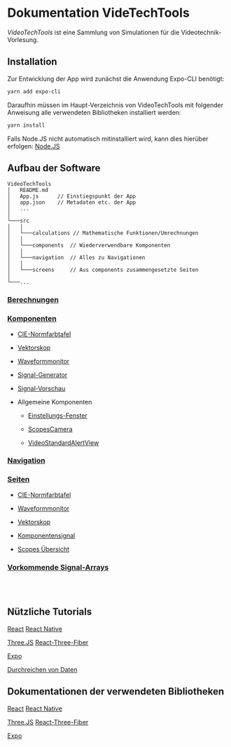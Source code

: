 # Dokumentation VideTechTools

_VideoTechTools_ ist eine Sammlung von Simulationen für die Videotechnik-Vorlesung.

## Installation

Zur Entwicklung der App wird zunächst die Anwendung Expo-CLI benötigt:

```bash
yarn add expo-cli
```

Daraufhin müssen im Haupt-Verzeichnis von VideoTechTools mit folgender Anweisung alle verwendeten Bibliotheken installiert werden:
```bash
yarn install
```

Falls Node.JS nicht automatisch mitinstalliert wird, kann dies hierüber erfolgen: [Node.JS](https://nodejs.org/de/)


## Aufbau der Software

```
VideoTechTools
│   README.md
│   App.js      // Einstiegspunkt der App
│   app.json    // Metadaten etc. der App
│   ...
│
└───src
│   │
│   └───calculations // Mathematische Funktionen/Umrechnungen
│   │
│   └───components  // Wiederverwendbare Komponenten
│   │
│   └───navigation  // Alles zu Navigationen
│   │
│   └───screens     // Aus components zusammengesetzte Seiten
│
└───...
```


### [Berechnungen](README_subpages/Calculations.md)

### [Komponenten](README_subpages/Components.md)

- [CIE-Normfarbtafel](README_subpages/Components/CIE.md)

- [Vektorskop](README_subpages/Components/Vectorscope.md)

- [Waveformmonitor](README_subpages/Components/WFM.md)

- [Signal-Generator](README_subpages/Components/SignalGenerator.md)

- [Signal-Vorschau](README_subpages/Components/SignalPreview.md)

- Allgemeine Komponenten

    - [Einstellungs-Fenster](README_subpages/Components/Settings.md)

    - [ScopesCamera](README_subpages/Components/SmallGeneralComponents.md#scopescamera)

    - [VideoStandardAlertView](README_subpages/Components/SmallGeneralComponents.md#videostandardalertview)


### [Navigation](README_subpages/Navigation.md)

### [Seiten](README_subpages/Screens.md)


- [CIE-Normfarbtafel](README_subpages/Screens.md#cie-normfarbtafel)

- [Waveformmonitor](README_subpages/Screens.md#waveformmonitor)

- [Vektorskop](README_subpages/Screens.md#vektorskop)

- [Komponentensignal](README_subpages/Screens.md#komponentensignal)

- [Scopes Übersicht](README_subpages/Screens.md#scopes_ubersicht)


### [Vorkommende Signal-Arrays](README_subpages/SignalArrays.md)


</br></br>


## Nützliche Tutorials

[React](https://reactjs.org/tutorial/tutorial.html)
[React Native](https://reactnative.dev/docs/tutorial)

[Three.JS](https://threejs.org/docs/index.html#manual/en/introduction/Creating-a-scene)
[React-Three-Fiber](https://docs.pmnd.rs/react-three-fiber/getting-started/your-first-scene)

[Expo](https://docs.expo.dev/introduction/walkthrough/)

[Durchreichen von Daten](<https://www.pluralsight.com/guides/how-to-pass-data-between-react-components>)

## Dokumentationen der verwendeten Bibliotheken


[React](https://reactjs.org/docs/getting-started.html)
[React Native ](https://reactnative.dev/docs/getting-started)

[Three.JS](https://threejs.org/docs/index.html#manual/en/introduction/Creating-a-scene)
[React-Three-Fiber](https://docs.pmnd.rs/react-three-fiber/getting-started/introduction)

[Expo](https://docs.expo.dev/guides/)

</br></br></br></br>

